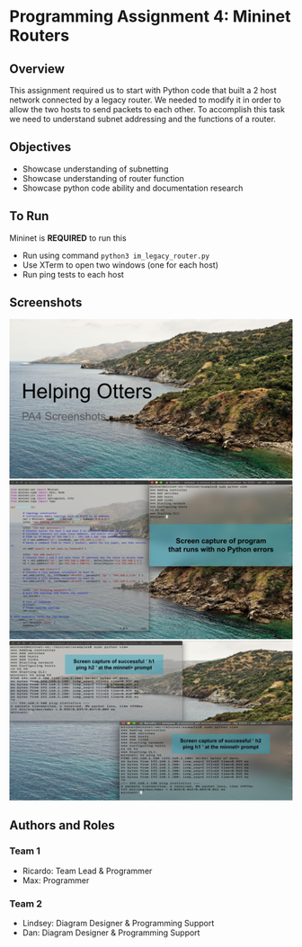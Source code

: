 # Programming Assignment 4: Mininet Routers
## Overview
This assignment required us to start with Python code that built a 2 host network connected by a legacy router. We needed to modify it in order to allow the two hosts to send packets to each other. To accomplish this task we need to understand subnet addressing and the functions of a router.

## Objectives
* Showcase understanding of subnetting
* Showcase understanding of router function
* Showcase python code ability and documentation research
## To Run
Mininet is **REQUIRED** to run this
* Run using command `python3 im_legacy_router.py`
* Use XTerm to open two windows (one for each host)
* Run ping tests to each host

## Screenshots
![SS1](Screenshots/SS1.jpg)
![SS2](Screenshots/SS2.jpg)
![SS3](Screenshots/SS3.jpg)

## Authors and Roles
### Team 1
* Ricardo: Team Lead & Programmer
* Max: Programmer
### Team 2
* Lindsey: Diagram Designer & Programming Support
* Dan: Diagram Designer & Programming Support